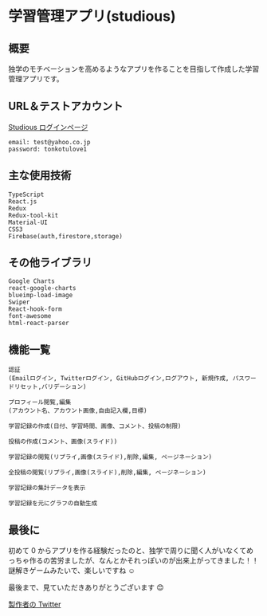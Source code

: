 # 学習管理アプリ(studious)

## 概要

独学のモチベーションを高めるようなアプリを作ることを目指して作成した学習管理アプリです。

## URL＆テストアカウント

[Studious ログインページ](https://studious-3e5e67a28-patao150205.vercel.app/)

    email: test@yahoo.co.jp
    password: tonkotulove1

## 主な使用技術

    TypeScript
    React.js
    Redux
    Redux-tool-kit
    Material-UI
    CSS3
    Firebase(auth,firestore,storage)

## その他ライブラリ

    Google Charts
    react-google-charts
    blueimp-load-image
    Swiper
    React-hook-form
    font-awesome
    html-react-parser

## 機能一覧

    認証
    (Emailログイン, Twitterログイン, GitHubログイン,ログアウト, 新規作成, パスワードリセット,バリデーション)

    プロフィール閲覧,編集
    (アカウント名、アカウント画像,自由記入欄,目標)

    学習記録の作成(日付、学習時間、画像、コメント、投稿の制限)

    投稿の作成(コメント、画像(スライド))

    学習記録の閲覧(リプライ,画像(スライド),削除,編集, ページネーション)

    全投稿の閲覧(リプライ,画像(スライド),削除,編集, ページネーション)

    学習記録の集計データを表示

    学習記録を元にグラフの自動生成


## 最後に

初めて 0 からアプリを作る経験だったのと、独学で周りに聞く人がいなくてめっちゃ作るの苦労ましたが、なんとかそれっぽいのが出来上がってきました！！
謎解きゲームみたいで、楽しいですね ☺️

最後まで、見ていただきありがとうございます 😊

[製作者の Twitter](https://twitter.com/Patao_program)
